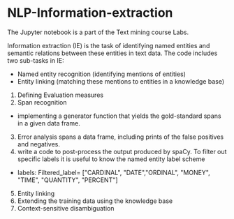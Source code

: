 # NLP-Information-extraction
The Jupyter notebook is a part of the Text mining course Labs.

Information extraction (IE) is the task of identifying named entities and semantic relations between these entities in text data.
The code includes two sub-tasks in IE:
- Named entity recognition (identifying mentions of entities)
- Entity linking (matching these mentions to entities in a knowledge base)

1. Defining Evaluation measures
2. Span recognition
  -  implementing a generator function that yields the gold-standard spans in a given data frame.
3. Error analysis spans a data frame, including prints of the false positives and negatives.
4. write a code to post-process the output produced by spaCy. To filter out specific labels it is useful to know the named entity label scheme
  - labels:  Filtered_label= ["CARDINAL", "DATE","ORDINAL", "MONEY", "TIME", "QUANTITY", "PERCENT"]
5. Entity linking
6. Extending the training data using the knowledge base
7. Context-sensitive disambiguation
 


